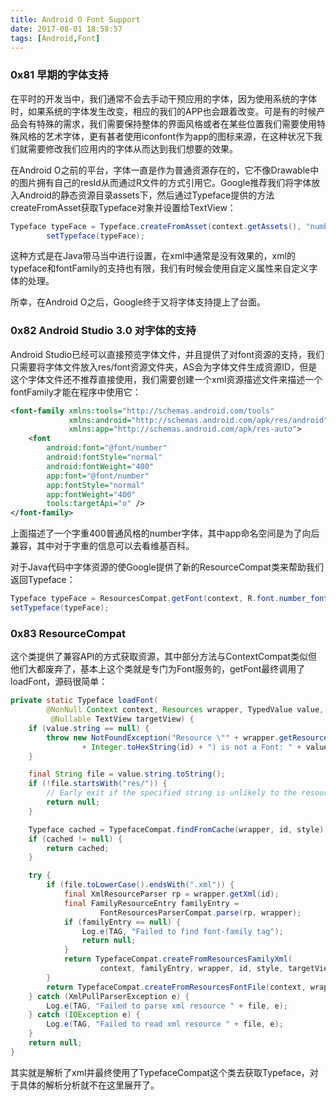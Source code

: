 ```yaml
---
title: Android O Font Support
date: 2017-08-01 18:58:57
tags: [Android,Font]
---
```


### 0x81 早期的字体支持

在平时的开发当中，我们通常不会去手动干预应用的字体，因为使用系统的字体时，如果系统的字体发生改变，相应的我们的APP也会跟着改变。可是有的时候产品会有特殊的需求，我们需要保持整体的界面风格或者在某些位置我们需要使用特殊风格的艺术字体，更有甚者使用iconfont作为app的图标来源，在这种状况下我们就需要修改我们应用内的字体从而达到我们想要的效果。

在Android O之前的平台，字体一直是作为普通资源存在的，它不像Drawable中的图片拥有自己的resId从而通过R文件的方式引用它。Google推荐我们将字体放入Android的静态资源目录assets下，然后通过Typeface提供的方法createFromAsset获取Typeface对象并设置给TextView：

```Java
Typeface typeFace = Typeface.createFromAsset(context.getAssets(), "number.otf");
        setTypeface(typeFace);
```

这种方式是在Java带马当中进行设置，在xml中通常是没有效果的，xml的typeface和fontFamily的支持也有限，我们有时候会使用自定义属性来自定义字体的处理。

所幸，在Android O之后，Google终于又将字体支持提上了台面。

### 0x82 Android Studio 3.0 对字体的支持

Android Studio已经可以直接预览字体文件，并且提供了对font资源的支持，我们只需要将字体文件放入res/font资源文件夹，AS会为字体文件生成资源ID，但是这个字体文件还不推荐直接使用，我们需要创建一个xml资源描述文件来描述一个fontFamily才能在程序中使用它：

```XML
<font-family xmlns:tools="http://schemas.android.com/tools"
             xmlns:android="http://schemas.android.com/apk/res/android"
             xmlns:app="http://schemas.android.com/apk/res-auto">
    <font
        android:font="@font/number"
        android:fontStyle="normal"
        android:fontWeight="400"
        app:font="@font/number"
        app:fontStyle="normal"
        app:fontWeight="400"
        tools:targetApi="o" />
</font-family>
```

上面描述了一个字重400普通风格的number字体，其中app命名空间是为了向后兼容，其中对于字重的信息可以去看维基百科。

对于Java代码中字体资源的使Google提供了新的ResourceCompat类来帮助我们返回Typeface：

```Java
Typeface typeFace = ResourcesCompat.getFont(context, R.font.number_font);
setTypeface(typeFace);
```

### 0x83 ResourceCompat

这个类提供了兼容API的方式获取资源，其中部分方法与ContextCompat类似但他们大都废弃了，基本上这个类就是专门为Font服务的，getFont最终调用了loadFont，源码很简单：

```Java
private static Typeface loadFont(
        @NonNull Context context, Resources wrapper, TypedValue value, int id, int style,
         @Nullable TextView targetView) {
    if (value.string == null) {
        throw new NotFoundException("Resource \"" + wrapper.getResourceName(id) + "\" ("
                + Integer.toHexString(id) + ") is not a Font: " + value);
    }

    final String file = value.string.toString();
    if (!file.startsWith("res/")) {
        // Early exit if the specified string is unlikely to the resource path.
        return null;
    }

    Typeface cached = TypefaceCompat.findFromCache(wrapper, id, style);
    if (cached != null) {
        return cached;
    }

    try {
        if (file.toLowerCase().endsWith(".xml")) {
            final XmlResourceParser rp = wrapper.getXml(id);
            final FamilyResourceEntry familyEntry =
                    FontResourcesParserCompat.parse(rp, wrapper);
            if (familyEntry == null) {
                Log.e(TAG, "Failed to find font-family tag");
                return null;
            }
            return TypefaceCompat.createFromResourcesFamilyXml(
                    context, familyEntry, wrapper, id, style, targetView);
        }
        return TypefaceCompat.createFromResourcesFontFile(context, wrapper, id, file, style);
    } catch (XmlPullParserException e) {
        Log.e(TAG, "Failed to parse xml resource " + file, e);
    } catch (IOException e) {
        Log.e(TAG, "Failed to read xml resource " + file, e);
    }
    return null;
}
```

其实就是解析了xml并最终使用了TypefaceCompat这个类去获取Typeface，对于具体的解析分析就不在这里展开了。
